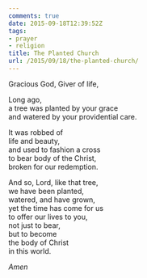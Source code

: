 ```yaml
---
comments: true
date: 2015-09-18T12:39:52Z
tags:
- prayer
- religion
title: The Planted Church
url: /2015/09/18/the-planted-church/
---
```


Gracious God, Giver of life,

Long ago,  
a tree was planted by your grace  
and watered by your providential care.

It was robbed of  
life and beauty,  
and used to fashion a cross  
to bear body of the Christ,  
broken for our redemption.

And so, Lord, like that tree,  
we have been planted,  
watered, and have grown,  
yet the time has come for us  
to offer our lives to you,  
not just to bear,  
but to become  
the body of Christ  
in this world.

*Amen*
